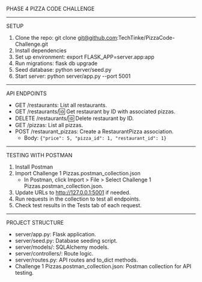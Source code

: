 PHASE 4 PIZZA CODE CHALLENGE

---

SETUP

1. Clone the repo: git clone git@github.com:TechTinke/PizzaCode-Challenge.git
2. Install dependencies
3. Set up environment: export FLASK_APP=server.app:app
4. Run migrations: flask db upgrade
5. Seed database: python server/seed.py
6. Start server: python server/app.py --port 5001

---

API ENDPOINTS

- GET /restaurants: List all restaurants.
- GET /restaurants/:id: Get restaurant by ID with associated pizzas.
- DELETE /restaurants/:id: Delete restaurant by ID.
- GET /pizzas: List all pizzas.
- POST /restaurant_pizzas: Create a RestaurantPizza association.
  - Body: `{"price": 5, "pizza_id": 1, "restaurant_id": 1}`

---

TESTING WITH POSTMAN

1. Install Postman
2. Import Challenge 1 Pizzas.postman_collection.json
   - In Postman, click Import > File > Select Challenge 1 Pizzas.postman_collection.json.
3. Update URLs to http://127.0.0.1:5001 if needed.
4. Run requests in the collection to test all endpoints.
5. Check test results in the Tests tab of each request.

---

PROJECT STRUCTURE

- server/app.py: Flask application.
- server/seed.py: Database seeding script.
- server/models/: SQLAlchemy models.
- server/controllers/: Route logic.
- server/routes.py: API routes and to_dict methods.
- Challenge 1 Pizzas.postman_collection.json: Postman collection for API testing.
